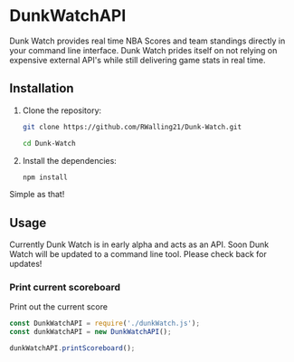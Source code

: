 # DunkWatchAPI

Dunk Watch provides real time NBA Scores and team standings directly in your command line interface. 
Dunk Watch prides itself on not relying on expensive external API's while still delivering game stats in real time. 

## Installation

1. Clone the repository:
    ```bash
    git clone https://github.com/RWalling21/Dunk-Watch.git

    cd Dunk-Watch
    ```

2. Install the dependencies:
    ```bash
    npm install
    ```

Simple as that! 

## Usage

Currently Dunk Watch is in early alpha and acts as an API. Soon Dunk Watch will be updated to a command line tool. Please check back for updates! 

### Print current scoreboard

Print out the current score

```javascript
const DunkWatchAPI = require('./dunkWatch.js');
const dunkWatchAPI = new DunkWatchAPI();

dunkWatchAPI.printScoreboard();
